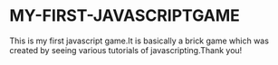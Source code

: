# MY-FIRST-JAVASCRIPTGAME
This is my first javascript game.It is basically a brick game which was created by seeing various tutorials of javascripting.Thank you!
